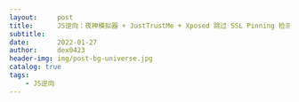 ```yaml
---
layout:     post
title:      JS逆向：夜神模拟器 + JustTrustMe + Xposed 跳过 SSL Pinning 检测
subtitle:   
date:       2022-01-27
author:     dex0423
header-img: img/post-bg-universe.jpg
catalog: true
tags:
    - JS逆向
---
```



